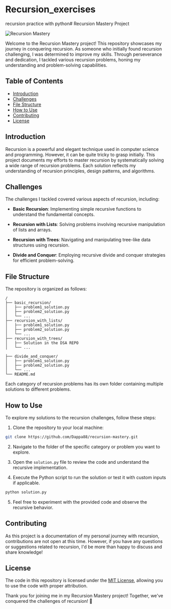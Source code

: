 # Recursion_exercises
recursion practice with python# Recursion Mastery Project

![Recursion Mastery](https://www.example.com/recursion-mastery.png)

Welcome to the Recursion Mastery project! This repository showcases my journey in conquering recursion. As someone who initially found recursion challenging, I was determined to improve my skills. Through perseverance and dedication, I tackled various recursion problems, honing my understanding and problem-solving capabilities.

## Table of Contents

- [Introduction](#introduction)
- [Challenges](#challenges)
- [File Structure](#file-structure)
- [How to Use](#how-to-use)
- [Contributing](#contributing)
- [License](#license)

## Introduction

Recursion is a powerful and elegant technique used in computer science and programming. However, it can be quite tricky to grasp initially. This project documents my efforts to master recursion by systematically solving a wide range of recursion problems. Each solution reflects my understanding of recursion principles, design patterns, and algorithms.

## Challenges

The challenges I tackled covered various aspects of recursion, including:

- **Basic Recursion**: Implementing simple recursive functions to understand the fundamental concepts.
- **Recursion with Lists**: Solving problems involving recursive manipulation of lists and arrays.
- **Recursion with Trees**: Navigating and manipulating tree-like data structures using recursion.

- **Divide and Conquer**: Employing recursive divide and conquer strategies for efficient problem-solving.

## File Structure

The repository is organized as follows:

```
/
├── basic_recursion/
│   ├── problem1_solution.py
│   ├── problem2_solution.py
│   └── ...
├── recursion_with_lists/
│   ├── problem1_solution.py
│   ├── problem2_solution.py
│   └── ...
├── recursion_with_trees/
│   ├── Solution in the DSA REPO
│   └── ...

├── divide_and_conquer/
│   ├── problem1_solution.py
│   ├── problem2_solution.py
│   └── ...
└── README.md
```

Each category of recursion problems has its own folder containing multiple solutions to different problems.

## How to Use

To explore my solutions to the recursion challenges, follow these steps:

1. Clone the repository to your local machine:

```bash
git clone https://github.com/Dappa88/recursion-mastery.git
```

2. Navigate to the folder of the specific category or problem you want to explore.

3. Open the `solution.py` file to review the code and understand the recursive implementation.

4. Execute the Python script to run the solution or test it with custom inputs if applicable.

```bash
python solution.py
```

5. Feel free to experiment with the provided code and observe the recursive behavior.

## Contributing

As this project is a documentation of my personal journey with recursion, contributions are not open at this time. However, if you have any questions or suggestions related to recursion, I'd be more than happy to discuss and share knowledge!

## License

The code in this repository is licensed under the [MIT License](LICENSE), allowing you to use the code with proper attribution.

Thank you for joining me in my Recursion Mastery project! Together, we've conquered the challenges of recursion! 🚀
